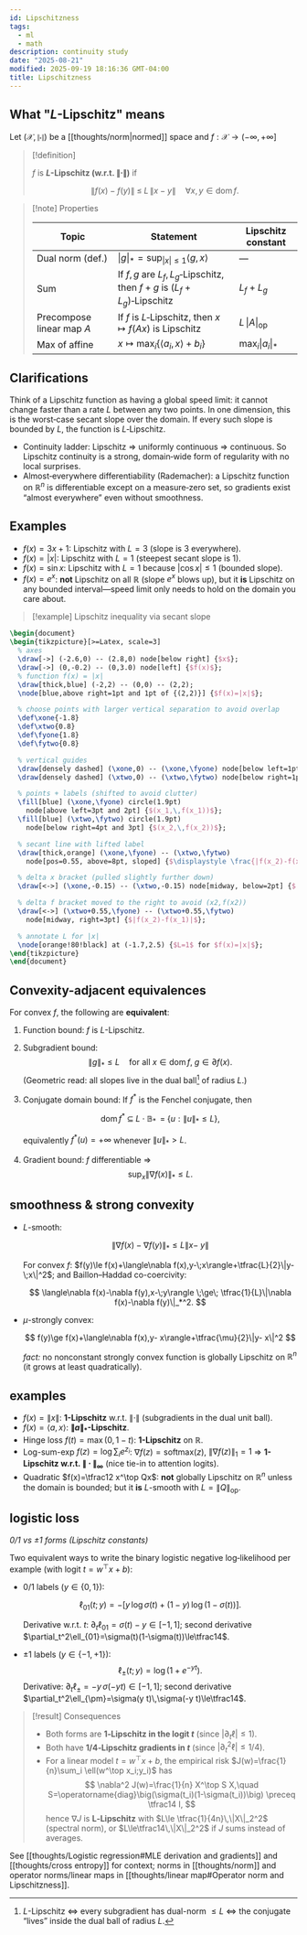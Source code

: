 ```yaml
---
id: Lipschitzness
tags:
  - ml
  - math
description: continuity study
date: "2025-08-21"
modified: 2025-09-19 18:16:36 GMT-04:00
title: Lipschitzness
---
```


## What "$L$-Lipschitz" means

Let $(\mathcal{X},\|\cdot\|)$ be a [[thoughts/norm|normed]] space and $f:\mathcal{X}\to(-\infty,+\infty]$

> [!definition]
>
> $f$ is **$L$-Lipschitz (w\.r.t. $\|\cdot\|$)** if
>
> $$
> \|f(x)- f(y)\|\;\le\;L\,\|x - y\|\quad\forall x,y\in\operatorname{dom}f.
> $$

> [!note] Properties
>
> | Topic                     | Statement                                                                | Lipschitz constant       |
> | ------------------------- | ------------------------------------------------------------------------ | ------------------------ |
> | Dual norm (def.)          | $\|g\|_* = \sup_{\|x\|\le 1}\langle g,x\rangle$                          | —                        |
> | Sum                       | If $f,g$ are $L_f, L_g$‑Lipschitz, then $f+g$ is $(L_f{+}L_g)$‑Lipschitz | $L_f{+}L_g$              |
> | Precompose linear map $A$ | If $f$ is $L$‑Lipschitz, then $x\mapsto f(Ax)$ is Lipschitz              | $L\,\|A\|_{\mathrm{op}}$ |
> | Max of affine             | $x\mapsto \max_i\{\langle a_i,x\rangle+b_i\}$                            | $\max_i \|a_i\|_*$       |

## Clarifications

Think of a Lipschitz function as having a global speed limit: it cannot change faster than a rate $L$ between any two points. In one dimension, this is the worst‑case secant slope over the domain. If every such slope is bounded by $L$, the function is $L$‑Lipschitz.

- Continuity ladder: Lipschitz ⇒ uniformly continuous ⇒ continuous. So Lipschitz continuity is a strong, domain‑wide form of regularity with no local surprises.
- Almost‑everywhere differentiability (Rademacher): a Lipschitz function on $\mathbb{R}^n$ is differentiable except on a measure‑zero set, so gradients exist “almost everywhere” even without smoothness.

## Examples

- $f(x)=3x+1$: Lipschitz with $L=3$ (slope is 3 everywhere).
- $f(x)=|x|$: Lipschitz with $L=1$ (steepest secant slope is 1).
- $f(x)=\sin x$: Lipschitz with $L=1$ because $|\cos x|\le1$ (bounded slope).
- $f(x)=e^x$: **not** Lipschitz on all $\mathbb{R}$ (slope $e^x$ blows up), but it **is** Lipschitz on any bounded interval—speed limit only needs to hold on the domain you care about.

> [!example] Lipschitz inequality via secant slope

```tikz
\begin{document}
\begin{tikzpicture}[>=Latex, scale=3]
  % axes
  \draw[->] (-2.6,0) -- (2.8,0) node[below right] {$x$};
  \draw[->] (0,-0.2) -- (0,3.0) node[left] {$f(x)$};
  % function f(x) = |x|
  \draw[thick,blue] (-2,2) -- (0,0) -- (2,2);
  \node[blue,above right=1pt and 1pt of {(2,2)}] {$f(x)=|x|$};

  % choose points with larger vertical separation to avoid overlap
  \def\xone{-1.8}
  \def\xtwo{0.8}
  \def\fyone{1.8}
  \def\fytwo{0.8}

  % vertical guides
  \draw[densely dashed] (\xone,0) -- (\xone,\fyone) node[below left=1pt and -2pt] {$x_1$};
  \draw[densely dashed] (\xtwo,0) -- (\xtwo,\fytwo) node[below right=1pt and -2pt] {$x_2$};

  % points + labels (shifted to avoid clutter)
  \fill[blue] (\xone,\fyone) circle(1.9pt)
    node[above left=3pt and 2pt] {$(x_1,\,f(x_1))$};
  \fill[blue] (\xtwo,\fytwo) circle(1.9pt)
    node[below right=4pt and 3pt] {$(x_2,\,f(x_2))$};

  % secant line with lifted label
  \draw[thick,orange] (\xone,\fyone) -- (\xtwo,\fytwo)
    node[pos=0.55, above=8pt, sloped] {$\displaystyle \frac{|f(x_2)-f(x_1)|}{|x_2-x_1|} \le L$};

  % delta x bracket (pulled slightly further down)
  \draw[<->] (\xone,-0.15) -- (\xtwo,-0.15) node[midway, below=2pt] {$|x_2-x_1|$};

  % delta f bracket moved to the right to avoid (x2,f(x2))
  \draw[<->] (\xtwo+0.55,\fyone) -- (\xtwo+0.55,\fytwo)
    node[midway, right=3pt] {$|f(x_2)-f(x_1)|$};

  % annotate L for |x|
  \node[orange!80!black] at (-1.7,2.5) {$L=1$ for $f(x)=|x|$};
\end{tikzpicture}
\end{document}
```

## Convexity-adjacent equivalences

For convex $f$, the following are **equivalent**:

1. Function bound: $f$ is $L$-Lipschitz.
2. Subgradient bound:
   $$
   \|g\|_* \le L\quad \text{for all }x\in\operatorname{dom}f,\; g\in\partial f(x).
   $$
   (Geometric read: all slopes live in the dual ball[^notes] of radius $L$.)
3. Conjugate domain bound: If $f^*$ is the Fenchel conjugate, then

   $$
   \operatorname{dom} f^*\;\subseteq\;L\cdot \mathbb{B}_* \;\;=\;\{u:\|u\|_*\le L\},
   $$

   equivalently $f^*(u)=+\infty$ whenever $\|u\|_*>L$.

4. Gradient bound: $f$ differentiable $\Rightarrow$
   $$
   \sup_{x}\|\nabla f(x)\|_* \le L.
   $$

[^notes]: $L$-Lipschitz $\iff$ every subgradient has dual-norm $\le L$ $\iff$ the conjugate “lives” inside the dual ball of radius $L$.

## smoothness & strong convexity

- $L$-smooth:

  $$
  \|\nabla f(x)-\nabla f(y)\|_*\le L\|x-\;y\|
  $$

  For convex $f$: $f(y)\le f(x)+\langle\nabla f(x),y-\;x\rangle+\tfrac{L}{2}\|y-\;x\|^2$; and Baillon–Haddad co-coercivity:

  $$
  \langle\nabla f(x)-\nabla f(y),x-\;y\rangle \;\ge\; \tfrac{1}{L}\|\nabla f(x)-\nabla f(y)\|_*^2.
  $$

- $\mu$-strongly convex:

  $$
  f(y)\ge f(x)+\langle\nabla f(x),y- x\rangle+\tfrac{\mu}{2}\|y- x\|^2
  $$

  _fact:_ no nonconstant strongly convex function is globally Lipschitz on $\mathbb{R}^n$ (it grows at least quadratically).

## examples

- $f(x)=\|x\|$: **1-Lipschitz** w\.r.t. $\|\cdot\|$ (subgradients in the dual unit ball).
- $f(x)=\langle a,x\rangle$: **$\|a\|_*$-Lipschitz**.
- Hinge loss $f(t)=\max(0,1 - t)$: **1-Lipschitz** on $\mathbb{R}$.
- Log-sum-exp $f(z)=\log\sum_i e^{z_i}$: $\nabla f(z)=\text{softmax}(z)$, $\|\nabla f(z)\|_1=1$ $\Rightarrow$ **1-Lipschitz w\.r.t. $\|\cdot\|_\infty$** (nice tie-in to attention logits).
- Quadratic $f(x)=\tfrac12 x^\top Qx$: **not** globally Lipschitz on $\mathbb{R}^n$ unless the domain is bounded; but it **is** $L$-smooth with $L=\|Q\|_{\text{op}}$.

## logistic loss

_0/1 vs $\pm 1$ forms (Lipschitz constants)_

Two equivalent ways to write the binary logistic negative log‑likelihood per example (with logit $t=w^\top x + b$):

- 0/1 labels ($y\in\{0,1\}$):

  $$
  \ell_{01}(t;y) = -\big[ y\,\log\sigma(t) + (1-y)\,\log(1-\sigma(t)) \big].
  $$

  Derivative w.r.t. $t$: $\partial_t\ell_{01}=\sigma(t)-y\in[-1,1]$; second derivative $\partial_t^2\ell_{01}=\sigma(t)(1-\sigma(t))\le\tfrac14$.

- ±1 labels ($y\in\{-1,+1\}$):
  $$
  \ell_{\pm}(t;y) = \log\big(1+e^{-y t}\big).
  $$
  Derivative: $\partial_t\ell_{\pm}=-y\,\sigma(-y t)\in[-1,1]$; second derivative $\partial_t^2\ell_{\pm}=\sigma(y t)\,\sigma(-y t)\le\tfrac14$.

> [!result] Consequences
>
> - Both forms are **1‑Lipschitz in the logit $t$** (since $|\partial_t\ell|\le1$).
> - Both have **1/4‑Lipschitz gradients in $t$** (since $|\partial_t^2\ell|\le 1/4$).
> - For a linear model $t=w^\top x + b$, the empirical risk $J(w)=\frac{1}{n}\sum_i \ell(w^\top x_i;y_i)$ has
>   $$
>   \nabla^2 J(w)=\frac{1}{n} X^\top S X,\quad S=\operatorname{diag}\big(\sigma(t_i)(1-\sigma(t_i))\big) \preceq \tfrac14 I,
>   $$
>   hence $\nabla J$ is **L‑Lipschitz** with $L\le \tfrac{1}{4n}\,\|X\|_2^2$ (spectral norm), or $L\le\tfrac14\,\|X\|_2^2$ if $J$ sums instead of averages.

See [[thoughts/Logistic regression#MLE derivation and gradients]] and [[thoughts/cross entropy]] for context; norms in [[thoughts/norm]] and operator norms/linear maps in [[thoughts/linear map#Operator norm and Lipschitzness]].

